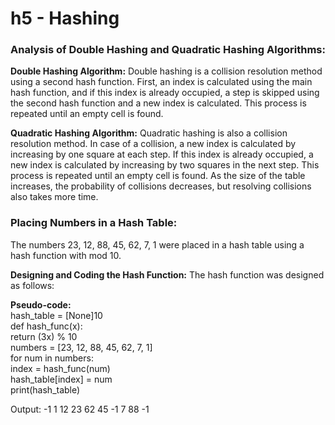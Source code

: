 # h5 - Hashing

<h3> Analysis of Double Hashing and Quadratic Hashing Algorithms: </h3>
<b>Double Hashing Algorithm:</b>
Double hashing is a collision resolution method using a second hash function. First, an index is calculated using the main hash function, and if this index is already occupied, a step is skipped using the second hash function and a new index is calculated. This process is repeated until an empty cell is found.

<b>Quadratic Hashing Algorithm:</b>
Quadratic hashing is also a collision resolution method. In case of a collision, a new index is calculated by increasing by one square at each step. If this index is already occupied, a new index is calculated by increasing by two squares in the next step. This process is repeated until an empty cell is found. As the size of the table increases, the probability of collisions decreases, but resolving collisions also takes more time.

<h3>Placing Numbers in a Hash Table:</h3>
The numbers 23, 12, 88, 45, 62, 7, 1 were placed in a hash table using a hash function with mod 10.

<b>Designing and Coding the Hash Function:</b>
The hash function was designed as follows:</br>

<b>Pseudo-code:</b></br>
hash_table = [None]10 </br>
def hash_func(x): </br>
return (3x) % 10 </br>
numbers = [23, 12, 88, 45, 62, 7, 1] </br>
for num in numbers: </br>
index = hash_func(num) </br>
hash_table[index] = num </br>
print(hash_table) </br>

Output: -1 1 12 23 62 45 -1 7 88 -1